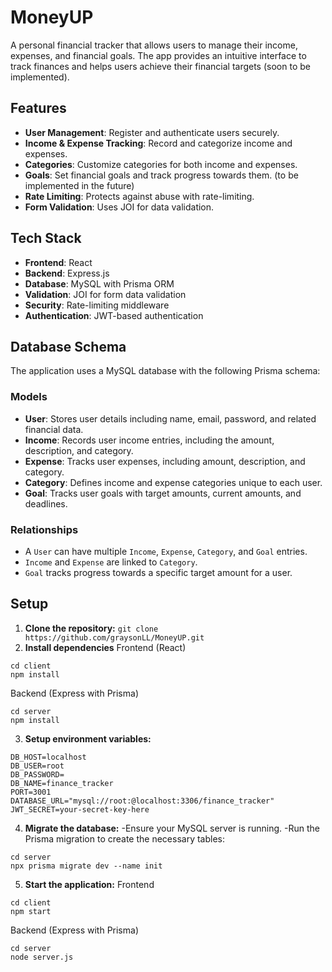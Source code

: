 # MoneyUP

A personal financial tracker that allows users to manage their income, expenses, and financial goals. The app provides an intuitive interface to track finances and helps users achieve their financial targets (soon to be implemented).

## Features

- **User Management**: Register and authenticate users securely.
- **Income & Expense Tracking**: Record and categorize income and expenses.
- **Categories**: Customize categories for both income and expenses.
- **Goals**: Set financial goals and track progress towards them. (to be implemented in the future)
- **Rate Limiting**: Protects against abuse with rate-limiting.
- **Form Validation**: Uses JOI for data validation.

## Tech Stack

- **Frontend**: React
- **Backend**: Express.js
- **Database**: MySQL with Prisma ORM
- **Validation**: JOI for form data validation
- **Security**: Rate-limiting middleware
- **Authentication**: JWT-based authentication

## Database Schema

The application uses a MySQL database with the following Prisma schema:

### Models

- **User**: Stores user details including name, email, password, and related financial data.
- **Income**: Records user income entries, including the amount, description, and category.
- **Expense**: Tracks user expenses, including amount, description, and category.
- **Category**: Defines income and expense categories unique to each user.
- **Goal**: Tracks user goals with target amounts, current amounts, and deadlines.

### Relationships

- A `User` can have multiple `Income`, `Expense`, `Category`, and `Goal` entries.
- `Income` and `Expense` are linked to `Category`.
- `Goal` tracks progress towards a specific target amount for a user.

## Setup

1. **Clone the repository:**
   ```git clone https://github.com/graysonLL/MoneyUP.git```
2. **Install dependencies**
Frontend (React)
```
cd client
npm install

```
Backend (Express with Prisma)
```
cd server
npm install

```
3. **Setup environment variables:**
```
DB_HOST=localhost
DB_USER=root
DB_PASSWORD=
DB_NAME=finance_tracker
PORT=3001
DATABASE_URL="mysql://root:@localhost:3306/finance_tracker"
JWT_SECRET=your-secret-key-here
```
4. **Migrate the database:**
-Ensure your MySQL server is running.
-Run the Prisma migration to create the necessary tables:
```
cd server
npx prisma migrate dev --name init

```

5. **Start the application:**
Frontend 
```
cd client
npm start

```
Backend (Express with Prisma)
```
cd server
node server.js

```


